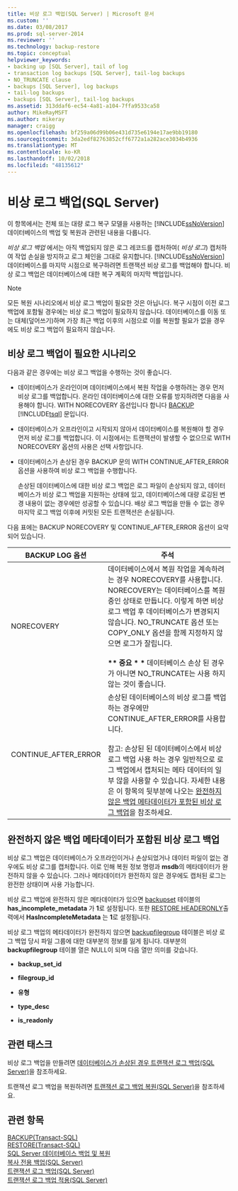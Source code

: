 ```yaml
---
title: 비상 로그 백업(SQL Server) | Microsoft 문서
ms.custom: ''
ms.date: 03/08/2017
ms.prod: sql-server-2014
ms.reviewer: ''
ms.technology: backup-restore
ms.topic: conceptual
helpviewer_keywords:
- backing up [SQL Server], tail of log
- transaction log backups [SQL Server], tail-log backups
- NO_TRUNCATE clause
- backups [SQL Server], log backups
- tail-log backups
- backups [SQL Server], tail-log backups
ms.assetid: 313ddaf6-ec54-4a81-a104-7ffa9533ca58
author: MikeRayMSFT
ms.author: mikeray
manager: craigg
ms.openlocfilehash: bf259a06d99b06e431d735e6194e17ae9bb19180
ms.sourcegitcommit: 3da2edf82763852cff6772a1a282ace3034b4936
ms.translationtype: MT
ms.contentlocale: ko-KR
ms.lasthandoff: 10/02/2018
ms.locfileid: "48135612"
---
```

# <a name="tail-log-backups-sql-server"></a>비상 로그 백업(SQL Server)
  이 항목에서는 전체 또는 대량 로그 복구 모델을 사용하는 [!INCLUDE[ssNoVersion](../../includes/ssnoversion-md.md)] 데이터베이스의 백업 및 복원과 관련된 내용을 다룹니다.  
  
 *비상 로그 백업* 에서는 아직 백업되지 않은 로그 레코드를 캡처하여( *비상 로그*) 캡처하여 작업 손실을 방지하고 로그 체인을 그대로 유지합니다. [!INCLUDE[ssNoVersion](../../includes/ssnoversion-md.md)] 데이터베이스를 마지막 시점으로 복구하려면 트랜잭션 비상 로그를 백업해야 합니다. 비상 로그 백업은 데이터베이스에 대한 복구 계획의 마지막 백업입니다.  
  
> [!NOTE]  
>  모든 복원 시나리오에서 비상 로그 백업이 필요한 것은 아닙니다. 복구 시점이 이전 로그 백업에 포함될 경우에는 비상 로그 백업이 필요하지 않습니다. 데이터베이스를 이동 또는 대체(덮어쓰기)하며 가장 최근 백업 이후의 시점으로 이를 복원할 필요가 없을 경우에도 비상 로그 백업이 필요하지 않습니다.  
  
 
  
##  <a name="TailLogScenarios"></a> 비상 로그 백업이 필요한 시나리오  
 다음과 같은 경우에는 비상 로그 백업을 수행하는 것이 좋습니다.  
  
-   데이터베이스가 온라인이며 데이터베이스에서 복원 작업을 수행하려는 경우 먼저 비상 로그를 백업합니다. 온라인 데이터베이스에 대한 오류를 방지하려면 다음을 사용해야 합니다. WITH NORECOVERY 옵션입니다 합니다 [BACKUP](/sql/t-sql/statements/backup-transact-sql) [!INCLUDE[tsql](../../includes/tsql-md.md)] 문입니다.  
  
-   데이터베이스가 오프라인이고 시작되지 않아서 데이터베이스를 복원해야 할 경우 먼저 비상 로그를 백업합니다. 이 시점에서는 트랜잭션이 발생할 수 없으므로 WITH NORECOVERY 옵션의 사용은 선택 사항입니다.  
  
-   데이터베이스가 손상된 경우 BACKUP 문의 WITH CONTINUE_AFTER_ERROR 옵션을 사용하여 비상 로그 백업을 수행합니다.  
  
     손상된 데이터베이스에 대한 비상 로그 백업은 로그 파일이 손상되지 않고, 데이터베이스가 비상 로그 백업을 지원하는 상태에 있고, 데이터베이스에 대량 로깅된 변경 내용이 없는 경우에만 성공할 수 있습니다. 배상 로그 백업을 만들 수 없는 경우 마지막 로그 백업 이후에 커밋된 모든 트랜잭션은 손실됩니다.  
  
 다음 표에는 BACKUP NORECOVERY 및 CONTINUE_AFTER_ERROR 옵션이 요약되어 있습니다.  
  
|BACKUP LOG 옵션|주석|  
|-----------------------|--------------|  
|NORECOVERY|데이터베이스에서 복원 작업을 계속하려는 경우 NORECOVERY를 사용합니다. NORECOVERY는 데이터베이스를 복원 중인 상태로 만듭니다. 이렇게 하면 비상 로그 백업 후 데이터베이스가 변경되지 않습니다.  NO_TRUNCATE 옵션 또는 COPY_ONLY 옵션을 함께 지정하지 않으면 로그가 잘립니다.<br /><br /> **\*\* 중요 \* \***  데이터베이스 손상 된 경우가 아니면 NO_TRUNCATE는 사용 하지 않는 것이 좋습니다.|  
|CONTINUE_AFTER_ERROR|손상된 데이터베이스의 비상 로그를 백업하는 경우에만 CONTINUE_AFTER_ERROR를 사용합니다.<br /><br /> 참고: 손상된 된 데이터베이스에서 비상 로그 백업 사용 하는 경우 일반적으로 로그 백업에서 캡처되는 메타 데이터의 일부 않을 사용할 수 있습니다. 자세한 내용은 이 항목의 뒷부분에 나오는 [완전하지 않은 백업 메타데이터가 포함된 비상 로그 백업](#IncompleteMetadata)을 참조하세요.|  
  
##  <a name="IncompleteMetadata"></a> 완전하지 않은 백업 메타데이터가 포함된 비상 로그 백업  
 비상 로그 백업은 데이터베이스가 오프라인이거나 손상되었거나 데이터 파일이 없는 경우에도 비상 로그를 캡처합니다. 이로 인해 복원 정보 명령과 **msdb**의 메타데이터가 완전하지 않을 수 있습니다. 그러나 메타데이터가 완전하지 않은 경우에도 캡처된 로그는 완전한 상태이며 사용 가능합니다.  
  
 비상 로그 백업에 완전하지 않은 메타데이터가 있으면 [backupset](/sql/relational-databases/system-tables/backupset-transact-sql) 테이블의 **has_incomplete_metadata** 가 **1**로 설정됩니다. 또한 [RESTORE HEADERONLY](/sql/t-sql/statements/restore-statements-headeronly-transact-sql)출력에서 **HasIncompleteMetadata** 는 **1**로 설정됩니다.  
  
 비상 로그 백업의 메타데이터가 완전하지 않으면 [backupfilegroup](/sql/relational-databases/system-tables/backupfilegroup-transact-sql) 테이블은 비상 로그 백업 당시 파일 그룹에 대한 대부분의 정보를 잃게 됩니다. 대부분의 **backupfilegroup** 테이블 열은 NULL이 되며 다음 열만 의미를 갖습니다.  
  
-   **backup_set_id**  
  
-   **filegroup_id**  
  
-   **유형**  
  
-   **type_desc**  
  
-   **is_readonly**  
  
##  <a name="RelatedTasks"></a> 관련 태스크  
 비상 로그 백업을 만들려면 [데이터베이스가 손상된 경우 트랜잭션 로그 백업&#40;SQL Server&#41;](back-up-the-transaction-log-when-the-database-is-damaged-sql-server.md)을 참조하세요.  
  
 트랜잭션 로그 백업을 복원하려면 [트랜잭션 로그 백업 복원&#40;SQL Server&#41;](restore-a-transaction-log-backup-sql-server.md)을 참조하세요.  
  
## <a name="see-also"></a>관련 항목  
 [BACKUP&#40;Transact-SQL&#41;](/sql/t-sql/statements/backup-transact-sql)   
 [RESTORE&#40;Transact-SQL&#41;](/sql/t-sql/statements/restore-statements-transact-sql)   
 [SQL Server 데이터베이스 백업 및 복원](back-up-and-restore-of-sql-server-databases.md)   
 [복사 전용 백업&#40;SQL Server&#41;](copy-only-backups-sql-server.md)   
 [트랜잭션 로그 백업&#40;SQL Server&#41;](transaction-log-backups-sql-server.md)   
 [트랜잭션 로그 백업 적용&#40;SQL Server&#41;](apply-transaction-log-backups-sql-server.md)  
  
  
